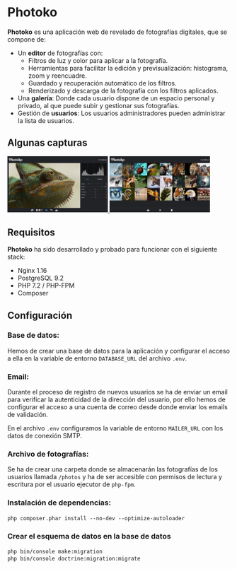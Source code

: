 # Photoko

**Photoko** es una aplicación web de revelado de fotografías digitales, que se compone de:

- Un **editor** de fotografías con:
  - Filtros de luz y color para aplicar a la fotografía.
  - Herramientas para facilitar la edición y previsualización: histograma, zoom y reencuadre.
  - Guardado y recuperación automático de los filtros.
  - Renderizado y descarga de la fotografía con los filtros aplicados.
- Una **galería**: Donde cada usuario dispone de un espacio personal y privado, al que puede subir y gestionar sus fotografías.
- Gestión de **usuarios**: Los usuarios administradores pueden administrar la lista de usuarios.

## Algunas capturas

<p>
  <a href="img/editor.jpg" alt="El editor de Photoko">
    <img src="img/editor.jpg" width="45%" />
  </a>
  <a href="img/gallery.jpg" alt="La galería de Photoko">
    <img src="img/gallery.jpg" width="45%" />
  </a>
</p>


## Requisitos

**Photoko** ha sido desarrollado y probado para funcionar con el siguiente stack:

- Nginx 1.16
- PostgreSQL 9.2
- PHP 7.2 / PHP-FPM
- Composer

## Configuración

### Base de datos:

Hemos de crear una base de datos para la aplicación y configurar el acceso a ella en la variable de entorno `DATABASE_URL` del archivo `.env`.

### Email:

Durante el proceso de registro de nuevos usuarios se ha de enviar un email para verificar la autenticidad de la dirección del usuario, por ello hemos de configurar el acceso a una cuenta de correo desde donde enviar los emails de validación.

En el archivo `.env` configuramos la variable de entorno `MAILER_URL` con los datos de conexión SMTP.

### Archivo de fotografías:

Se ha de crear una carpeta donde se almacenarán las fotografías de los usuarios llamada `/photos` y ha de ser accesible con permisos de lectura y escritura por el usuario ejecutor de `php-fpm`.

### Instalación de dependencias:

```shell
php composer.phar install --no-dev --optimize-autoloader
```

### Crear el esquema de datos en la base de datos

```shell
php bin/console make:migration
php bin/console doctrine:migration:migrate
```
